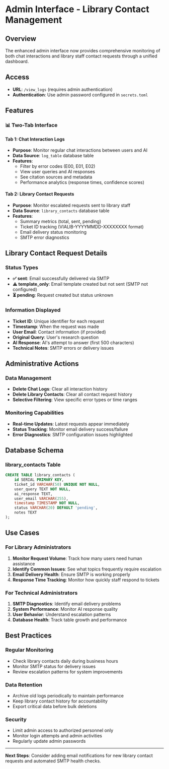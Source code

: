 # Admin Interface - Library Contact Management

## Overview

The enhanced admin interface now provides comprehensive monitoring of both chat interactions and library staff contact requests through a unified dashboard.

## Access

- **URL**: `/view_logs` (requires admin authentication)
- **Authentication**: Use admin password configured in `secrets.toml`

## Features

### 📊 Two-Tab Interface

#### Tab 1: Chat Interaction Logs
- **Purpose**: Monitor regular chat interactions between users and AI
- **Data Source**: `log_table` database table
- **Features**:
  - Filter by error codes (E00, E01, E02)
  - View user queries and AI responses
  - See citation sources and metadata
  - Performance analytics (response times, confidence scores)

#### Tab 2: Library Contact Requests
- **Purpose**: Monitor escalated requests sent to library staff
- **Data Source**: `library_contacts` database table
- **Features**:
  - Summary metrics (total, sent, pending)
  - Ticket ID tracking (VIALIB-YYYYMMDD-XXXXXXXX format)
  - Email delivery status monitoring
  - SMTP error diagnostics

## Library Contact Request Details

### Status Types
- **✅ sent**: Email successfully delivered via SMTP
- **⚠️ template_only**: Email template created but not sent (SMTP not configured)
- **⏳ pending**: Request created but status unknown

### Information Displayed
- **Ticket ID**: Unique identifier for each request
- **Timestamp**: When the request was made
- **User Email**: Contact information (if provided)
- **Original Query**: User's research question
- **AI Response**: AI's attempt to answer (first 500 characters)
- **Technical Notes**: SMTP errors or delivery issues

## Administrative Actions

### Data Management
- **Delete Chat Logs**: Clear all interaction history
- **Delete Library Contacts**: Clear all contact request history
- **Selective Filtering**: View specific error types or time ranges

### Monitoring Capabilities
- **Real-time Updates**: Latest requests appear immediately
- **Status Tracking**: Monitor email delivery success/failure
- **Error Diagnostics**: SMTP configuration issues highlighted

## Database Schema

### library_contacts Table
```sql
CREATE TABLE library_contacts (
    id SERIAL PRIMARY KEY,
    ticket_id VARCHAR(50) UNIQUE NOT NULL,
    user_query TEXT NOT NULL,
    ai_response TEXT,
    user_email VARCHAR(255),
    timestamp TIMESTAMP NOT NULL,
    status VARCHAR(20) DEFAULT 'pending',
    notes TEXT
);
```

## Use Cases

### For Library Administrators
1. **Monitor Request Volume**: Track how many users need human assistance
2. **Identify Common Issues**: See what topics frequently require escalation
3. **Email Delivery Health**: Ensure SMTP is working properly
4. **Response Time Tracking**: Monitor how quickly staff respond to tickets

### For Technical Administrators
1. **SMTP Diagnostics**: Identify email delivery problems
2. **System Performance**: Monitor AI response quality
3. **User Behavior**: Understand escalation patterns
4. **Database Health**: Track table growth and performance

## Best Practices

### Regular Monitoring
- Check library contacts daily during business hours
- Monitor SMTP status for delivery issues
- Review escalation patterns for system improvements

### Data Retention
- Archive old logs periodically to maintain performance
- Keep library contact history for accountability
- Export critical data before bulk deletions

### Security
- Limit admin access to authorized personnel only
- Monitor login attempts and admin activities
- Regularly update admin passwords

---

**Next Steps**: Consider adding email notifications for new library contact requests and automated SMTP health checks.
